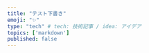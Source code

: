 ```yaml
---
title: "テスト下書き"
emoji: "✨"
type: "tech" # tech: 技術記事 / idea: アイデア
topics: ['markdown']
published: false
---
```


